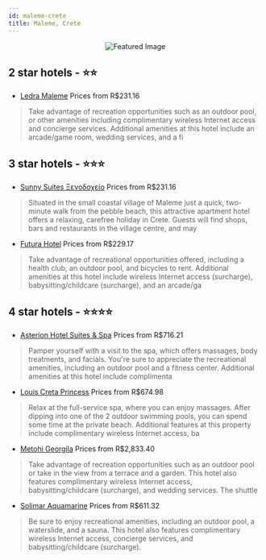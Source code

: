 ```yaml
---
id: maleme-crete
title: Maleme, Crete
---
```


<center><img src="https://i.travelapi.com/hotels/20000000/19830000/19828400/19828394/aa723be4_z.jpg" alt="Featured Image" /></center>


##  2 star hotels - ⭐️⭐️

-    [Ledra Maleme](https://us.hurb.com/hotels/maleme/ledra-maleme-JNP-JP814386?cmp=18055) Prices from R$231.16
   > Take advantage of recreation opportunities such as an outdoor pool, or other amenities including complimentary wireless Internet access and concierge services. Additional amenities at this hotel include an arcade/game room, wedding services, and a fi

##  3 star hotels - ⭐️⭐️⭐️

-    [Sunny Suites Ξενοδοχείο](https://us.hurb.com/hotels/maleme/sunny-suites-ksenodokheio-JNP-JP814721?cmp=18055) Prices from R$231.16
   > Situated in the small coastal village of Maleme just a quick, two-minute walk from the pebble beach, this attractive apartment hotel offers a relaxing, carefree holiday in Crete. Guests will find shops, bars and restaurants in the village centre, and may 
-    [Futura Hotel](https://us.hurb.com/hotels/maleme/futura-hotel-JNP-JP003408?cmp=18055) Prices from R$229.17
   > Take advantage of recreational opportunities offered, including a health club, an outdoor pool, and bicycles to rent. Additional amenities at this hotel include wireless Internet access (surcharge), babysitting/childcare (surcharge), and an arcade/ga

##  4 star hotels - ⭐️⭐️⭐️⭐️

-    [Asterion Hotel Suites & Spa](https://us.hurb.com/hotels/maleme/asterion-hotel-suites-spa-JNP-JP156773?cmp=18055) Prices from R$716.21
   > Pamper yourself with a visit to the spa, which offers massages, body treatments, and facials. You're sure to appreciate the recreational amenities, including an outdoor pool and a fitness center. Additional amenities at this hotel include complimenta
-    [Louis Creta Princess](https://us.hurb.com/hotels/maleme/louis-creta-princess-JNP-JP506184?cmp=18055) Prices from R$674.98
   > Relax at the full-service spa, where you can enjoy massages. After dipping into one of the 2 outdoor swimming pools, you can spend some time at the private beach. Additional features at this property include complimentary wireless Internet access, ba
-    [Metohi Georgila](https://us.hurb.com/hotels/maleme/metohi-georgila-JNP-JP977000?cmp=18055) Prices from R$2,833.40
   > Take advantage of recreation opportunities such as an outdoor pool or take in the view from a terrace and a garden. This hotel also features complimentary wireless Internet access, babysitting/childcare (surcharge), and wedding services. The shuttle 
-    [Solimar Aquamarine](https://us.hurb.com/hotels/maleme/solimar-aquamarine-JNP-JP067015?cmp=18055) Prices from R$611.32
   > Be sure to enjoy recreational amenities, including an outdoor pool, a waterslide, and a sauna. This hotel also features complimentary wireless Internet access, concierge services, and babysitting/childcare (surcharge).
